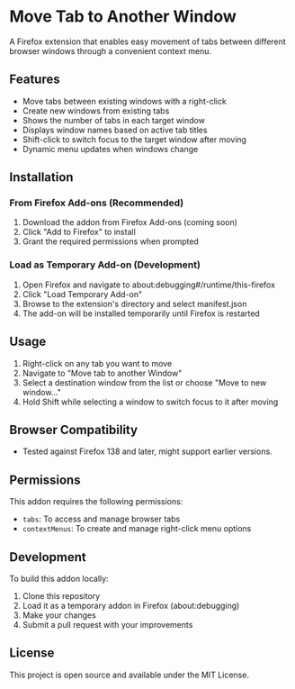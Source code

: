 # Move Tab to Another Window

A Firefox extension that enables easy movement of tabs between different browser windows through a convenient context
menu.

## Features

- Move tabs between existing windows with a right-click
- Create new windows from existing tabs
- Shows the number of tabs in each target window
- Displays window names based on active tab titles
- Shift-click to switch focus to the target window after moving
- Dynamic menu updates when windows change

## Installation

### From Firefox Add-ons (Recommended)

1. Download the addon from Firefox Add-ons (coming soon)
2. Click "Add to Firefox" to install
3. Grant the required permissions when prompted

### Load as Temporary Add-on (Development)

1. Open Firefox and navigate to about:debugging#/runtime/this-firefox
2. Click "Load Temporary Add-on"
3. Browse to the extension's directory and select manifest.json
4. The add-on will be installed temporarily until Firefox is restarted

## Usage

1. Right-click on any tab you want to move
2. Navigate to "Move tab to another Window"
3. Select a destination window from the list or choose "Move to new window..."
4. Hold Shift while selecting a window to switch focus to it after moving

## Browser Compatibility

- Tested against Firefox 138 and later, might support earlier versions. 

## Permissions

This addon requires the following permissions:

- `tabs`: To access and manage browser tabs
- `contextMenus`: To create and manage right-click menu options

## Development

To build this addon locally:

1. Clone this repository
2. Load it as a temporary addon in Firefox (about:debugging)
3. Make your changes
4. Submit a pull request with your improvements

## License

This project is open source and available under the MIT License.
